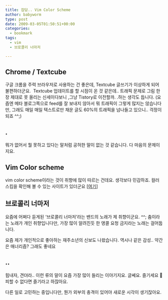 ```yaml
---
title: 잡담.. Vim Color Scheme
author: babyworm
type: post
date: 2009-03-05T01:50:51+00:00
categories:
  - bookmark
tags:
  - vim
  - 브로콜리 너마저

---
```

## Chrome / Textcube
구글 크롬을 주력 브라우저로 사용하는 건 좋은데, Textcube 글쓰기가 이상하게 되어 불편하더군요.&nbsp; Textcube 업데이트를 할 시점이 온 것 같은데.. 트래픽 문제로 그림 한장 제대로 못 올리는 신세이다보니 ,그냥 Tistory로 이전할까. .하는 생각도 듭니다. (요즘엔 메타 블로그쪽으로 feed를 잘 보내지 않아서 뭐 트래픽이 그렇게 많지는 않습니다만, 그래도 매일 매일 텍스트로만 채운 글도 60%의 트래픽을 넘나들고 있으니.. 걱정이 되죠 ^^;)

## .
뭐가 없어서 뭘 못하고 있다는 말처럼 공허한 말이 없는 것 같습니다.
다 마음의 문제이지요.

## Vim Color scheme
vim color scheme이라는 것이 취향에 많이 따르는 건데요. 생각보다 민감하죠.
컬러 스킴을 확인해 볼 수 있는 사이트가 있더군요 [<A href="http://www.cs.cmu.edu/~maverick/VimColorSchemeTest/index.html" target=_blank>여기</A>]

## 브로콜리 너마저
요즘에 어쩌다 듣게된 &#8216;브로콜리 너마저&#8217;라는 밴드의 노래가 제 취향이군요. ^^;
춤이라는 노래가 개인 취향입니다만, 가장 많이 알려진듯 한 앵콜 요청 금지라는 노래는 걸어둡니다.

요즘 제가 개인적으로 좋아하는 재주소년의 신보도 나왔습니다.
역시나 같은 감성.. 약간은 매너리즘? 그래도 좋네요

## ..
힘내자, 견뎌라.. 이런 류의 말이 요즘 가장 많이 들리는 이야기지요.
글쎄요. 즐기세요 🙂
피할 수 없다면 즐기라고 하잖아요.

다른 일로 고민하는 중입니다만, 뭔가 외부의 충격이 있어야 새로운 시각이 생기잖아요.
